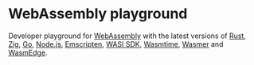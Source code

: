 # WebAssembly playground

Developer playground for [WebAssembly](https://webassembly.org) with the latest versions of
[Rust](https://rust-lang.org),
[Zig](https://ziglang.org),
[Go](https://go.dev),
[Node.js](https://nodejs.org),
[Emscripten](https://emscripten.org),
[WASI SDK](https://github.com/WebAssembly/wasi-sdk),
[Wasmtime](https://wasmtime.dev),
[Wasmer](https://wasmer.io) and
[WasmEdge](https://wasmedge.org/).
